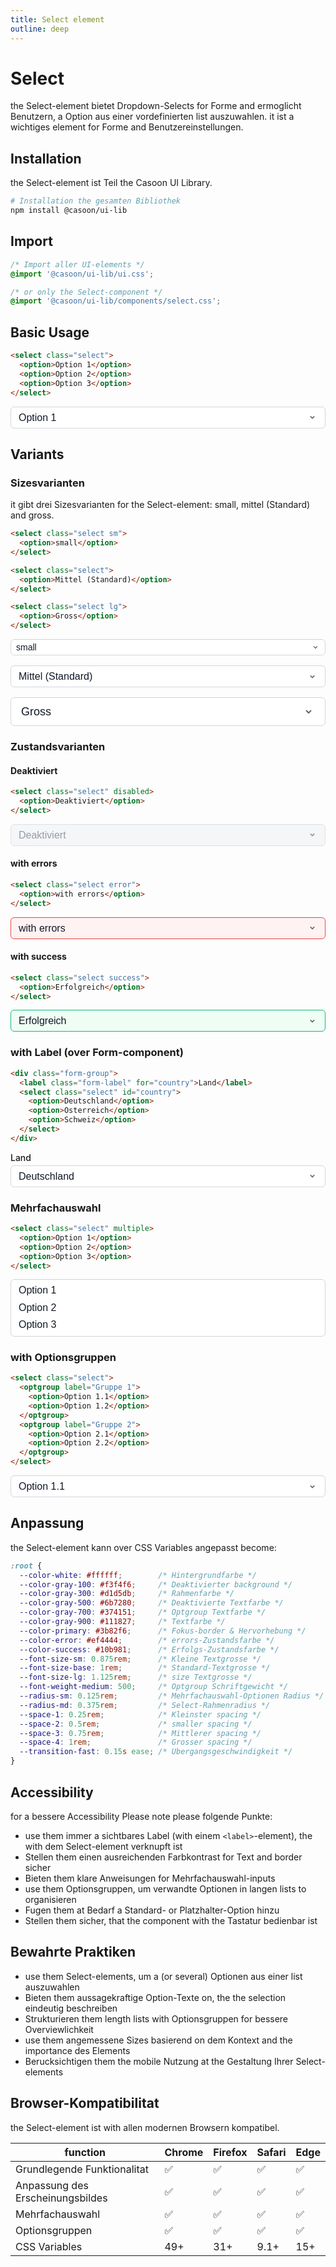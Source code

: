 ```yaml
---
title: Select element
outline: deep
---
```



# Select

the Select-element bietet Dropdown-Selects for Forme and ermoglicht Benutzern, a Option aus einer vordefinierten list auszuwahlen. it ist a wichtiges element for Forme and Benutzereinstellungen.

## Installation

the Select-element ist Teil the Casoon UI Library.

```bash
# Installation the gesamten Bibliothek
npm install @casoon/ui-lib
```

## Import

```css
/* Import aller UI-elements */
@import '@casoon/ui-lib/ui.css';

/* or only the Select-component */
@import '@casoon/ui-lib/components/select.css';
```

## Basic Usage

```html
<select class="select">
  <option>Option 1</option>
  <option>Option 2</option>
  <option>Option 3</option>
</select>
```

<div class="example-wrappers">
  <select style="appearance: none; background-color: white; background-image: url('data:image/svg+xml,%3Csvg viewBox=%270 0 20 20%27 fill=%27none%27 stroke=%27%23666%27 stroke-width=%272%27 xmlns=%27http://www.w3.org/2000/svg%27%3E%3Cpath d=%27M6 8l4 4 4-4%27/%3E%3C/svg%3E'); background-position: right 0.75rem center; background-repeat: no-repeat; background-size: 1rem; border: 1px solid #d1d5db; border-radius: 0.375rem; color: #111827; cursor: pointer; display: block; font-size: 1rem; padding: 0.5rem 0.75rem; width: 100%;">
    <option>Option 1</option>
    <option>Option 2</option>
    <option>Option 3</option>
  </select>
</div>

## Variants

### Sizesvarianten

it gibt drei Sizesvarianten for the Select-element: small, mittel (Standard) and gross.

```html
<select class="select sm">
  <option>small</option>
</select>

<select class="select">
  <option>Mittel (Standard)</option>
</select>

<select class="select lg">
  <option>Gross</option>
</select>
```

<div class="example-wrappers">
  <div style="margin-bottom: 1rem;">
    <select style="appearance: none; background-color: white; background-image: url('data:image/svg+xml,%3Csvg viewBox=%270 0 20 20%27 fill=%27none%27 stroke=%27%23666%27 stroke-width=%272%27 xmlns=%27http://www.w3.org/2000/svg%27%3E%3Cpath d=%27M6 8l4 4 4-4%27/%3E%3C/svg%3E'); background-position: right 0.5rem center; background-repeat: no-repeat; background-size: 0.875rem; border: 1px solid #d1d5db; border-radius: 0.375rem; color: #111827; cursor: pointer; display: block; font-size: 0.875rem; padding: 0.25rem 0.5rem; width: 100%;">
      <option>small</option>
    </select>
  </div>
  <div style="margin-bottom: 1rem;">
    <select style="appearance: none; background-color: white; background-image: url('data:image/svg+xml,%3Csvg viewBox=%270 0 20 20%27 fill=%27none%27 stroke=%27%23666%27 stroke-width=%272%27 xmlns=%27http://www.w3.org/2000/svg%27%3E%3Cpath d=%27M6 8l4 4 4-4%27/%3E%3C/svg%3E'); background-position: right 0.75rem center; background-repeat: no-repeat; background-size: 1rem; border: 1px solid #d1d5db; border-radius: 0.375rem; color: #111827; cursor: pointer; display: block; font-size: 1rem; padding: 0.5rem 0.75rem; width: 100%;">
      <option>Mittel (Standard)</option>
    </select>
  </div>
  <div>
    <select style="appearance: none; background-color: white; background-image: url('data:image/svg+xml,%3Csvg viewBox=%270 0 20 20%27 fill=%27none%27 stroke=%27%23666%27 stroke-width=%272%27 xmlns=%27http://www.w3.org/2000/svg%27%3E%3Cpath d=%27M6 8l4 4 4-4%27/%3E%3C/svg%3E'); background-position: right 1rem center; background-repeat: no-repeat; background-size: 1.25rem; border: 1px solid #d1d5db; border-radius: 0.375rem; color: #111827; cursor: pointer; display: block; font-size: 1.125rem; padding: 0.75rem 1rem; width: 100%;">
      <option>Gross</option>
    </select>
  </div>
</div>

### Zustandsvarianten

#### Deaktiviert

```html
<select class="select" disabled>
  <option>Deaktiviert</option>
</select>
```

<div class="example-wrappers">
  <select style="appearance: none; background-color: #f3f4f6; background-image: url('data:image/svg+xml,%3Csvg viewBox=%270 0 20 20%27 fill=%27none%27 stroke=%27%23666%27 stroke-width=%272%27 xmlns=%27http://www.w3.org/2000/svg%27%3E%3Cpath d=%27M6 8l4 4 4-4%27/%3E%3C/svg%3E'); background-position: right 0.75rem center; background-repeat: no-repeat; background-size: 1rem; border: 1px solid #d1d5db; border-radius: 0.375rem; color: #6b7280; cursor: not-allowed; display: block; font-size: 1rem; opacity: 70%; padding: 0.5rem 0.75rem; width: 100%;" disabled>
    <option>Deaktiviert</option>
  </select>
</div>

#### with errors

```html
<select class="select error">
  <option>with errors</option>
</select>
```

<div class="example-wrappers">
  <select style="appearance: none; background-color: #fef2f2; background-image: url('data:image/svg+xml,%3Csvg viewBox=%270 0 20 20%27 fill=%27none%27 stroke=%27%23666%27 stroke-width=%272%27 xmlns=%27http://www.w3.org/2000/svg%27%3E%3Cpath d=%27M6 8l4 4 4-4%27/%3E%3C/svg%3E'); background-position: right 0.75rem center; background-repeat: no-repeat; background-size: 1rem; border: 1px solid #ef4444; border-radius: 0.375rem; color: #111827; cursor: pointer; display: block; font-size: 1rem; padding: 0.5rem 0.75rem; width: 100%;">
    <option>with errors</option>
  </select>
</div>

#### with success

```html
<select class="select success">
  <option>Erfolgreich</option>
</select>
```

<div class="example-wrappers">
  <select style="appearance: none; background-color: #f0fdf4; background-image: url('data:image/svg+xml,%3Csvg viewBox=%270 0 20 20%27 fill=%27none%27 stroke=%27%23666%27 stroke-width=%272%27 xmlns=%27http://www.w3.org/2000/svg%27%3E%3Cpath d=%27M6 8l4 4 4-4%27/%3E%3C/svg%3E'); background-position: right 0.75rem center; background-repeat: no-repeat; background-size: 1rem; border: 1px solid #10b981; border-radius: 0.375rem; color: #111827; cursor: pointer; display: block; font-size: 1rem; padding: 0.5rem 0.75rem; width: 100%;">
    <option>Erfolgreich</option>
  </select>
</div>

### with Label (over Form-component)

```html
<div class="form-group">
  <label class="form-label" for="country">Land</label>
  <select class="select" id="country">
    <option>Deutschland</option>
    <option>Osterreich</option>
    <option>Schweiz</option>
  </select>
</div>
```

<div class="example-wrappers">
  <div style="margin-bottom: 1rem;">
    <label style="display: block; font-weight: 500; margin-bottom: 0.25rem;" for="country">Land</label>
    <select id="country" style="appearance: none; background-color: white; background-image: url('data:image/svg+xml,%3Csvg viewBox=%270 0 20 20%27 fill=%27none%27 stroke=%27%23666%27 stroke-width=%272%27 xmlns=%27http://www.w3.org/2000/svg%27%3E%3Cpath d=%27M6 8l4 4 4-4%27/%3E%3C/svg%3E'); background-position: right 0.75rem center; background-repeat: no-repeat; background-size: 1rem; border: 1px solid #d1d5db; border-radius: 0.375rem; color: #111827; cursor: pointer; display: block; font-size: 1rem; padding: 0.5rem 0.75rem; width: 100%;">
      <option>Deutschland</option>
      <option>Osterreich</option>
      <option>Schweiz</option>
    </select>
  </div>
</div>

### Mehrfachauswahl

```html
<select class="select" multiple>
  <option>Option 1</option>
  <option>Option 2</option>
  <option>Option 3</option>
</select>
```

<div class="example-wrappers">
  <select style="appearance: none; background-color: white; border: 1px solid #d1d5db; border-radius: 0.375rem; color: #111827; cursor: pointer; display: block; font-size: 1rem; padding: 0.25rem; width: 100%;" multiple size="3">
    <option style="border-radius: 0.125rem; padding: 0.25rem 0.5rem;">Option 1</option>
    <option style="border-radius: 0.125rem; padding: 0.25rem 0.5rem;">Option 2</option>
    <option style="border-radius: 0.125rem; padding: 0.25rem 0.5rem;">Option 3</option>
  </select>
</div>

### with Optionsgruppen

```html
<select class="select">
  <optgroup label="Gruppe 1">
    <option>Option 1.1</option>
    <option>Option 1.2</option>
  </optgroup>
  <optgroup label="Gruppe 2">
    <option>Option 2.1</option>
    <option>Option 2.2</option>
  </optgroup>
</select>
```

<div class="example-wrappers">
  <select style="appearance: none; background-color: white; background-image: url('data:image/svg+xml,%3Csvg viewBox=%270 0 20 20%27 fill=%27none%27 stroke=%27%23666%27 stroke-width=%272%27 xmlns=%27http://www.w3.org/2000/svg%27%3E%3Cpath d=%27M6 8l4 4 4-4%27/%3E%3C/svg%3E'); background-position: right 0.75rem center; background-repeat: no-repeat; background-size: 1rem; border: 1px solid #d1d5db; border-radius: 0.375rem; color: #111827; cursor: pointer; display: block; font-size: 1rem; padding: 0.5rem 0.75rem; width: 100%;">
    <optgroup label="Gruppe 1" style="color: #374151; font-weight: 500;">
      <option>Option 1.1</option>
      <option>Option 1.2</option>
    </optgroup>
    <optgroup label="Gruppe 2" style="color: #374151; font-weight: 500;">
      <option>Option 2.1</option>
      <option>Option 2.2</option>
    </optgroup>
  </select>
</div>

## Anpassung

the Select-element kann over CSS Variables angepasst become:

```css
:root {
  --color-white: #ffffff;        /* Hintergrundfarbe */
  --color-gray-100: #f3f4f6;     /* Deaktivierter background */
  --color-gray-300: #d1d5db;     /* Rahmenfarbe */
  --color-gray-500: #6b7280;     /* Deaktivierte Textfarbe */
  --color-gray-700: #374151;     /* Optgroup Textfarbe */
  --color-gray-900: #111827;     /* Textfarbe */
  --color-primary: #3b82f6;      /* Fokus-border & Hervorhebung */
  --color-error: #ef4444;        /* errors-Zustandsfarbe */
  --color-success: #10b981;      /* Erfolgs-Zustandsfarbe */
  --font-size-sm: 0.875rem;      /* Kleine Textgrosse */
  --font-size-base: 1rem;        /* Standard-Textgrosse */
  --font-size-lg: 1.125rem;      /* size Textgrosse */
  --font-weight-medium: 500;     /* Optgroup Schriftgewicht */
  --radius-sm: 0.125rem;         /* Mehrfachauswahl-Optionen Radius */
  --radius-md: 0.375rem;         /* Select-Rahmenradius */
  --space-1: 0.25rem;            /* Kleinster spacing */
  --space-2: 0.5rem;             /* smaller spacing */
  --space-3: 0.75rem;            /* Mittlerer spacing */
  --space-4: 1rem;               /* Grosser spacing */
  --transition-fast: 0.15s ease; /* Ubergangsgeschwindigkeit */
}
```

## Accessibility

for a bessere Accessibility Please note please folgende Punkte:

- use them immer a sichtbares Label (with einem `<label>`-element), the with dem Select-element verknupft ist
- Stellen them einen ausreichenden Farbkontrast for Text and border sicher
- Bieten them klare Anweisungen for Mehrfachauswahl-inputs
- use them Optionsgruppen, um verwandte Optionen in langen lists to organisieren
- Fugen them at Bedarf a Standard- or Platzhalter-Option hinzu
- Stellen them sicher, that the component with the Tastatur bedienbar ist

## Bewahrte Praktiken

- use them Select-elements, um a (or several) Optionen aus einer list auszuwahlen
- Bieten them aussagekraftige Option-Texte on, the the selection eindeutig beschreiben
- Strukturieren them length lists with Optionsgruppen for bessere Overviewlichkeit
- use them angemessene Sizes basierend on dem Kontext and the importance des Elements
- Berucksichtigen them the mobile Nutzung at the Gestaltung Ihrer Select-elements

## Browser-Kompatibilitat

the Select-element ist with allen modernen Browsern kompatibel.

| function | Chrome | Firefox | Safari | Edge |
|----------|--------|---------|--------|------|
| Grundlegende Funktionalitat | ✅ | ✅ | ✅ | ✅ |
| Anpassung des Erscheinungsbildes | ✅ | ✅ | ✅ | ✅ |
| Mehrfachauswahl | ✅ | ✅ | ✅ | ✅ |
| Optionsgruppen | ✅ | ✅ | ✅ | ✅ |
| CSS Variables | 49+ | 31+ | 9.1+ | 15+ | 